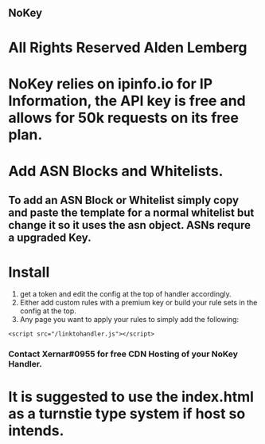 
## NoKey
# All Rights Reserved Alden Lemberg

# NoKey relies on ipinfo.io for IP Information, the API key is free and allows for 50k requests on its free plan.

# Add ASN Blocks and Whitelists.
## To add an ASN Block or Whitelist simply copy and paste the template for a normal whitelist but change it so it uses the asn object. ASNs requre a upgraded Key.

# Install

1. get a token and edit the config at the top of handler accordingly.
2. Either add custom rules with a premium key or build your rule sets in the config at the top.
3. Any page you want to apply your rules to simply add the following:

```<script src="/linktohandler.js"></script>```

### Contact Xernar#0955 for free CDN Hosting of your NoKey Handler.

# It is suggested to use the index.html as a turnstie type system if host so intends.
